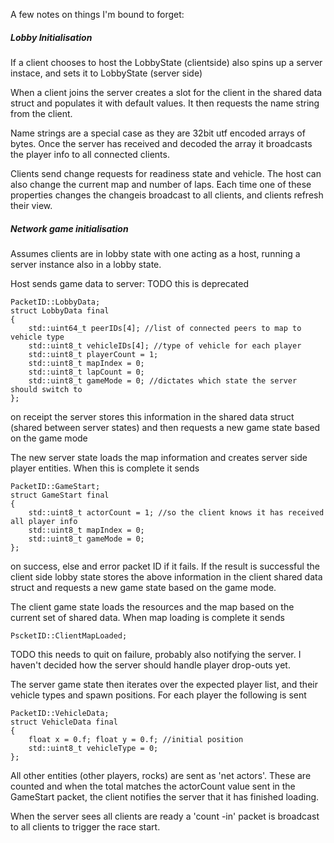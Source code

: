A few notes on things I'm bound to forget:

##### Lobby Initialisation
If a client chooses to host the LobbyState (clientside) also spins up a server instace, and sets it to LobbyState (server side)

When a client joins the server creates a slot for the client in the shared data struct and populates it with default values. It then requests the name string from the client.

Name strings are a special case as they are 32bit utf encoded arrays of bytes. Once the server has received and decoded the array it broadcasts the player info to all connected clients.

Clients send change requests for readiness state and vehicle. The host can also change the current map and number of laps. Each time one of these properties changes the changeis broadcast to all clients, and clients refresh their view.

##### Network game initialisation
Assumes clients are in lobby state with one acting as a host, running a server instance also in a lobby state.

Host sends game data to server: TODO this is deprecated

    PacketID::LobbyData;
    struct LobbyData final
    {
        std::uint64_t peerIDs[4]; //list of connected peers to map to vehicle type
        std::uint8_t vehicleIDs[4]; //type of vehicle for each player
        std::uint8_t playerCount = 1;
        std::uint8_t mapIndex = 0;
        std::uint8_t lapCount = 0;
        std::uint8_t gameMode = 0; //dictates which state the server should switch to
    }; 

on receipt the server stores this information in the shared data struct (shared between server states) and then requests a new game state based on the game mode

The new server state loads the map information and creates server side player entities. When this is complete it sends

    PacketID::GameStart;
    struct GameStart final
    {
        std::uint8_t actorCount = 1; //so the client knows it has received all player info
        std::uint8_t mapIndex = 0;
        std::uint8_t gameMode = 0;
    };

on success, else and error packet ID if it fails. If the result is successful the client side lobby state stores the above information in the client shared data struct and requests a new game state based on the game mode.

The client game state loads the resources and the map based on the current set of shared data. When map loading is complete it sends

    PscketID::ClientMapLoaded;

TODO this needs to quit on failure, probably also notifying the server. I haven't decided how the server should handle player drop-outs yet.

The server game state then iterates over the expected player list, and their vehicle types and spawn positions. For each player the following is sent

    PacketID::VehicleData;
    struct VehicleData final
    {
        float x = 0.f; float y = 0.f; //initial position
        std::uint8_t vehicleType = 0;
    };

All other entities (other players, rocks) are sent as 'net actors'. These are counted and when the total matches the actorCount value sent in the GameStart packet, the client notifies the server that it has finished loading.

When the server sees all clients are ready a 'count -in' packet is broadcast to all clients to trigger the race start.
